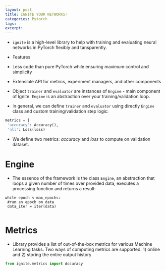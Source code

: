 ```yaml
---
layout: post
title: IGNITE YOUR NETWORKS! 
categories: Pytorch
tags: 
excerpt: 
---
```


* `ignite` is a high-level library to help with training and evaluating neural networks in PyTorch flexibly and tansparently.
* Features
 * Less code than pure PyTorch while ensuring  maximum control and simplicity
 * Extensible API for metrics, experiment managers, and other components
 
* Object `trainer` and `evaluator` are instances of `Engine` - main component of Ignite. `Engine` is an abstraction over your training/validation loop.
* In general, we can define `trainer` and `evaluator` using directly `Engine` class and custom training/validation step logic:
 
```python
metrics = {
 'accuracy': Accuracy(),
 'nll': Loss(loss)
 ```
* We  define two metrics: *accuracy* and *loss* to compute on validation dataset.  
# Engine 
* The essence of the framework is the class `Engine`, an abstraction that  loops a given number  of times over provided data, executes a processing function and returns a result:
```
while epoch < max_epochs:
 #run an epoch on data
 data_iter = iter(data)
 
```

# Metrics 
* Library provides a list of out-of-the-box metrics for various Machine Learning tasks. Two ways of computing metrics are supported: 1) online and 2) storing the entire output history

```python
from ignite.metrics import Accuracy
```
